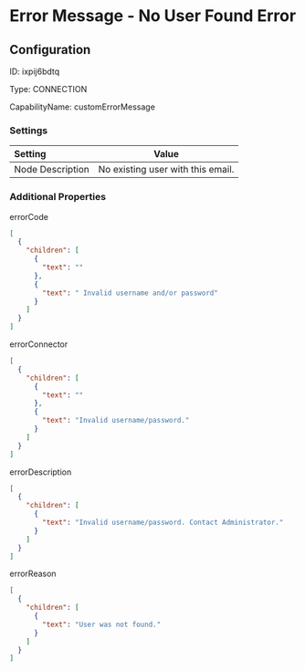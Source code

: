 # Error Message - No User Found Error
## Configuration
ID:  ixpij6bdtq

Type: CONNECTION 

CapabilityName: customErrorMessage

### Settings
| Setting | Value  |
| :------------------------ | ---------------------------------------- |
| Node Description | No existing user with this email. | 





### Additional Properties
errorCode
```json 
[
  {
    "children": [
      {
        "text": ""
      },
      {
        "text": " Invalid username and/or password"
      }
    ]
  }
]
```


errorConnector
```json 
[
  {
    "children": [
      {
        "text": ""
      },
      {
        "text": "Invalid username/password."
      }
    ]
  }
]
```


errorDescription
```json 
[
  {
    "children": [
      {
        "text": "Invalid username/password. Contact Administrator."
      }
    ]
  }
]
```


errorReason
```json 
[
  {
    "children": [
      {
        "text": "User was not found."
      }
    ]
  }
]
```




